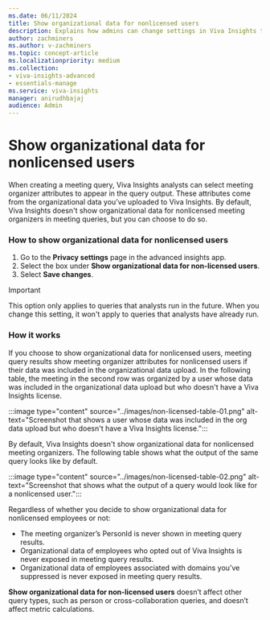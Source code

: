 ```yaml
---
ms.date: 06/11/2024
title: Show organizational data for nonlicensed users
description: Explains how admins can change settings in Viva Insights to show organizational data for nonlicensed users in meeting query results.
author: zachminers
ms.author: v-zachminers
ms.topic: concept-article
ms.localizationpriority: medium
ms.collection: 
- viva-insights-advanced
- essentials-manage
ms.service: viva-insights
manager: anirudhbajaj
audience: Admin
---
```


# Show organizational data for nonlicensed users

When creating a meeting query, Viva Insights analysts can select meeting organizer attributes to appear in the query output. These attributes come from the organizational data you’ve uploaded to Viva Insights. By default, Viva Insights doesn't show organizational data for nonlicensed meeting organizers in meeting queries, but you can choose to do so.

### How to show organizational data for nonlicensed users 

1. Go to the **Privacy settings** page in the advanced insights app.
2. Select the box under **Show organizational data for non-licensed users**.
3. Select **Save changes**.

>[!Important]
>This option only applies to queries that analysts run in the future. When you change this setting, it won't apply to queries that analysts have already run.

### How it works

If you choose to show organizational data for nonlicensed users, meeting query results show meeting organizer attributes for nonlicensed users if their data was included in the organizational data upload. In the following table, the meeting in the second row was organized by a user whose data was included in the organizational data upload but who doesn't have a Viva Insights license.

:::image type="content" source="../images/non-licensed-table-01.png" alt-text="Screenshot that shows a user whose data was included in the org data upload but who doesn't have a Viva Insights license.":::

By default, Viva Insights doesn't show organizational data for nonlicensed meeting organizers. The following table shows what the output of the same query looks like by default.

:::image type="content" source="../images/non-licensed-table-02.png" alt-text="Screenshot that shows what the output of a query would look like for a nonlicensed user.":::

Regardless of whether you decide to show organizational data for nonlicensed employees or not:

* The meeting organizer’s PersonId is never shown in meeting query results.
* Organizational data of employees who opted out of Viva Insights is never exposed in meeting query results.
* Organizational data of employees associated with domains you’ve suppressed is never exposed in meeting query results.

**Show organizational data for non-licensed users** doesn’t affect other query types, such as person or cross-collaboration queries, and doesn’t affect metric calculations.